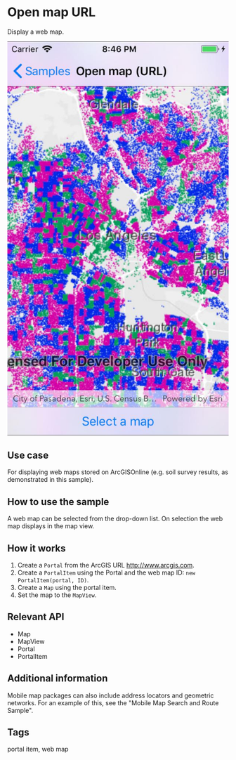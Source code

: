 # Open map URL

Display a web map.

![Image of open map URL](OpenMapURL.jpg)

## Use case

For displaying web maps stored on ArcGISOnline (e.g. soil survey results, as demonstrated in this sample).

## How to use the sample

A web map can be selected from the drop-down list. On selection the web map displays in the map view.

## How it works

1. Create a `Portal` from the ArcGIS URL http://www.arcgis.com.
2. Create a `PortalItem` using the Portal and the web map ID: `new PortalItem(portal, ID)`.
3. Create a `Map` using the portal item.
4. Set the map to the `MapView`.

## Relevant API

* Map
* MapView
* Portal
* PortalItem

## Additional information

Mobile map packages can also include address locators and geometric networks. For an example of this, see the "Mobile Map Search and Route Sample".

## Tags

portal item, web map